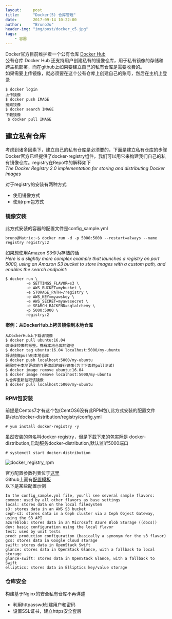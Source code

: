 ```yaml
---
layout:     post
title:      "Docker(5) 仓库管理"
date:       2017-09-14 10:22:00
author:     "BrunoJu"
header-img: "img/post/docker_c5.jpg"
tags:
    - 容器
---
```


Docker官方目前维护着一个公有仓库 [Docker Hub ](https://hub.docker.com)    
公有仓库 Docker Hub 还支持用户创建私有的镜像仓库，用于私有镜像的存储和跨主机部署，而在github上如果要建立自己的私有仓库是需要收费的。   
如果需要上传镜像，就必须要在这个公有仓库上创建自己的账号，然后在主机上登录
```
$ docker login
上传镜像
$ docker push IMAGE
搜索镜像
$ docker search IMAGE
下载镜像
 $ docker pull IMAGE
```

## 建立私有仓库
考虑到诸多因素下，建立自己的私有仓库是必须要的，下面是建立私有仓库的步骤
Docker官方已经提供了docker-registry组件，我们可以用它来构建我们自己的私有镜像仓库。registry在Repo中的解释如下    
*The Docker Registry 2.0 implementation for storing and distributing Docker images*    

对于registry的安装有两种方式
- 使用镜像方式
- 使用rpm包方式

### 镜像安装
此方式安装的容器的配置文件是config_sample.yml
```
bruno@Matrix:~$ docker run -d -p 5000:5000 --restart=always --name registry registry:2
```

如果想使用Amazon S3作为存储的话    
*Here is a slightly more complex example that launches a registry on port 5000, using an Amazon S3 bucket to store images with a custom path, and enables the search endpoint:*
```
$ docker run \
         -e SETTINGS_FLAVOR=s3 \
         -e AWS_BUCKET=mybucket \
         -e STORAGE_PATH=/registry \
         -e AWS_KEY=myawskey \
         -e AWS_SECRET=myawssecret \
         -e SEARCH_BACKEND=sqlalchemy \
         -p 5000:5000 \
         registry:2
```

**案例：从DockerHub上拷贝镜像到本地仓库**
```
从DockerHub上下载该镜像
$ docker pull ubuntu:16.04
改掉该镜像的标签，携有本地仓库的路径
$ docker tag ubuntu:16.04 localhost:5000/my-ubuntu
将该镜像push到本地仓库
$ docker push localhost:5000/my-ubuntu
删除位于本地更改前与更改后的缓存镜像(为了下面的pull测试)
$ docker image remove ubuntu:16.04
$ docker image remove localhost:5000/my-ubuntu
从仓库重新拉取该镜像
$ docker pull localhost:5000/my-ubuntu
```

### RPM包安装
前提是Centos7才有这个包(CentOS6没有此RPM包),此方式安装的配置文件是/etc/docker-distribution/registry/config.yml
```
# yum install docker-registry -y
```
虽然安装的包名叫docker-registry，但是下载下来的包实际是 docker-distribution,启动服务docker-distribution,默认监听5000端口
```
# systemctl start docker-distribution
```
![docker_registry_rpm](https://brunoju.github.io/img/post/docker_registry_rpm.png)

官方配置参数列表位于[这里](https://docs.docker.com/registry/configuration/#list-of-configuration-options)    
Github上面有[配置模板](https://github.com/docker/docker-registry/blob/master/config/config_sample.yml)    
以下是某些配置示例
```
In the config_sample.yml file, you'll see several sample flavors:
common: used by all other flavors as base settings
local: stores data on the local filesystem
s3: stores data in an AWS S3 bucket
ceph-s3: stores data in a Ceph cluster via a Ceph Object Gateway, using the S3 API
azureblob: stores data in an Microsoft Azure Blob Storage ((docs))
dev: basic configuration using the local flavor
test: used by unit tests
prod: production configuration (basically a synonym for the s3 flavor)
gcs: stores data in Google cloud storage
swift: stores data in OpenStack Swift
glance: stores data in OpenStack Glance, with a fallback to local storage
glance-swift: stores data in OpenStack Glance, with a fallback to Swift
elliptics: stores data in Elliptics key/value storage
```

### 仓库安全
构建基于Nginx的安全私有仓库不再详述
- 利用httpasswd创建用户和密码
- 设置SSL证书，建立https安全套层

